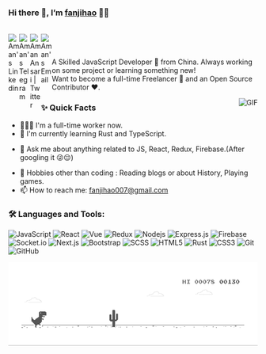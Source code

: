 <h3 id="hi-there--im-aman">Hi there 👋, I’m <a href="https://github.com/fanjihao">fanjihao</a> 👨‍💻</h3>
    <br>
    <!-- <a href="https://www.linkedin.com/in/aman-atg/"> -->
    <a href="">
      <img align="left" alt="Aman's Linkedin" width="22px" src="https://cdn.jsdelivr.net/npm/simple-icons@v3/icons/linkedin.svg">
    </a>
    <!-- <a href="https://t.me/amanatg0"> -->
    <a href="">
      <img align="left" alt="Aman's Telegram" width="22px" src="https://cdn.jsdelivr.net/npm/simple-icons@v3/icons/telegram.svg">
    </a>
    <!-- <a href="https://twitter.com/aman_atg"> -->
    <a href="">
      <img align="left" alt="Aman Ansari | Twitter" width="22px" src="https://cdn.jsdelivr.net/npm/simple-icons@v3/icons/twitter.svg">
    </a>
    <!-- <a href="mailto:aman.atg001@gmail.com"> -->
    <a href="">
      <img align="left" alt="Aman's Email" width="22px" src="https://cdn.jsdelivr.net/npm/simple-icons@v3/icons/gmail.svg">
    </a>
    <br>
    <br>
    <p>
    A Skilled JavaScript Developer 🚀 from China. Always working on some project or learning something new!
    <br>
    Want to become a full-time Freelancer 💸 and an Open Source Contributor ❤️.
    </p>
    <img align="right" alt="GIF" src="https://github.com/user-attachments/assets/5e8e1fcf-31a1-4083-b4f6-2be59a94e178">
    <h3 id="-quick-facts">✨ Quick Facts</h3>
    <ul>
    <li>👨🏽‍💻 I'm a full-time worker now.</li>
    <li>🌱 I'm currently learning Rust and TypeScript.</li>
    </ul>
    <!--- 🤔 I’m looking for help for my future MERN projects.-->
    <ul>
    <li>💬 Ask me about anything related to JS, React, Redux, Firebase.(After googling it 😜😌)</li>
    </ul>
    <!--- ⚡️ Fun-Fact: I sleep at 6am 🙃. -->
    <ul>
    <li>🎿 Hobbies other than coding : Reading blogs or about History, Playing games.</li>
    <li>📫 How to reach me: <a href="mailto:fanjihao007@gmail.com">fanjihao007@gmail.com</a></li>
    <!-- <li>📝 <a href="https://drive.google.com/drive/folders/1VxDtIflu5nThxTtm8COG_eh_1FkjF3Jj">Resume</a></li> -->
    </ul>
    <h3 id="️-languages-and-tools">🛠️ Languages and Tools:</h3>
    <p><img src="https://img.shields.io/badge/-JavaScript-black?style=flat-square&amp;logo=javascript" alt="JavaScript">
    <img src="https://img.shields.io/badge/-React-black?style=flat-square&amp;logo=react" alt="React">
    <img src="https://img.shields.io/badge/-Vue-black?style=flat-square&amp;logo=vue" alt="Vue">
    <img src="https://img.shields.io/badge/-Redux-black?style=flat-square&amp;logo=Redux" alt="Redux">
    <img src="https://img.shields.io/badge/-Nodejs-black?style=flat-square&amp;logo=Node.js" alt="Nodejs">
    <img src="https://img.shields.io/badge/-Express-black?style=flat-square&amp;logo=expressjs" alt="Express.js">
    <img src="https://img.shields.io/badge/-Firebase-black?style=flat-square&amp;logo=Firebase" alt="Firebase">
    <img src="https://img.shields.io/badge/-Socket-black?style=flat-square&amp;logo=socket.io" alt="Socket.io">
    <img src="https://img.shields.io/badge/-Next-black?style=flat-square&amp;logo=Next.js" alt="Next.js">
    <img src="https://img.shields.io/badge/-Bootstrap-black?style=flat-square&amp;logo=bootstrap" alt="Bootstrap">
    <img src="https://img.shields.io/badge/-SCSS-black?style=flat-square&amp;logo=SASS" alt="SCSS">
    <img src="https://img.shields.io/badge/-HTML5-black?style=flat-square&amp;logo=html5&amp;logoColor=white" alt="HTML5">
    <img src="https://img.shields.io/badge/-Rust-black?style=flat-square&amp;logo=rust" alt="Rust">
    <img src="https://img.shields.io/badge/-CSS3-black?style=flat-square&amp;logo=css3" alt="CSS3">
    <img src="https://img.shields.io/badge/-Git-black?style=flat-square&amp;logo=git" alt="Git">
    <img src="https://img.shields.io/badge/-GitHub-black?style=flat-square&amp;logo=github" alt="GitHub"></p>
    <p><img src="https://raw.githubusercontent.com/arjunMee/arjunMee/master/dino.gif?token=AQWYXGQBQLHFPDHPO7E2UOLAUYRTI" alt="Dino"></p>
    <!-- <h3 id="-next-steps">👣 Next Steps</h3>
    <p><em>Since you don’t want to leave my profile just yet! Here are some things you can do :</em></p>
    <p>❤️ Offer work : Send the offer on <a href="https://www.linkedin.com/in/aman-atg/"><img src="https://img.shields.io/badge/-Aman_Ansari-blue?style=flat-square&amp;logo=Linkedin&amp;logoColor=white&amp;link=https://www.linkedin.com/in/aman-atg/" alt="Linkedin Badge"></a>
    or <a href="mailto:aman.atg001@gmail.com"><img src="https://img.shields.io/badge/-aman.atg001@gmail.com-c14438?style=flat-square&amp;logo=Gmail&amp;logoColor=white&amp;link=mailto:aman.atg001@gmail.com" alt="Gmail Badge"></a></p>
    <p>❤️ Follow : You can follow me here on</p>
    ❤️ Follow : You can follow me here on [![GitHub followers](https://img.shields.io/github/followers/aman-atg?label=Follow&style=social)](https://github.com/aman-atg/?tab=follow) and [![Twitter Badge](https://img.shields.io/badge/-@aman_atg-1ca0f1?style=flat-square&labelColor=1ca0f1&logo=twitter&logoColor=white&link=https://twitter.com/aman_atg)](https://twitter.com/aman_atg)
    if you are on a similar path as mine.

    <h2 id="️-connect-with-me-">❤️ Connect with me : <a href="https://www.linkedin.com/in/aman-atg/"><img src="https://img.shields.io/badge/-Aman_Ansari-blue?style=flat-square&amp;logo=Linkedin&amp;logoColor=white&amp;link=https://www.linkedin.com/in/aman-atg/" alt="Linkedin Badge"></a></h2>
    <p>Credit: <a href="https://github.com/aman-atg">aman-atg</a></p>
    <p>Last Edited on: 19/11/2020</p> -->

